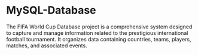 # MySQL-Database
The FIFA World Cup Database project is a comprehensive system designed to capture and manage  information related to the prestigious international football tournament. It organizes data  containing countries, teams, players, matches, and associated events.
